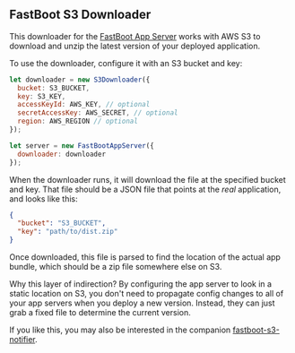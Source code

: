 ## FastBoot S3 Downloader

This downloader for the [FastBoot App Server][app-server] works with AWS
S3 to download and unzip the latest version of your deployed
application.

[app-server]: https://github.com/ember-fastboot/fastboot-app-server

To use the downloader, configure it with an S3 bucket and key:

```js
let downloader = new S3Downloader({
  bucket: S3_BUCKET,
  key: S3_KEY,
  accessKeyId: AWS_KEY, // optional
  secretAccessKey: AWS_SECRET, // optional
  region: AWS_REGION // optional
});

let server = new FastBootAppServer({
  downloader: downloader
});
```

When the downloader runs, it will download the file at the specified
bucket and key. That file should be a JSON file that points at the
_real_ application, and looks like this:

```json
{
  "bucket": "S3_BUCKET",
  "key": "path/to/dist.zip"
}
```

Once downloaded, this file is parsed to find the location of the actual
app bundle, which should be a zip file somewhere else on S3.

Why this layer of indirection? By configuring the app server to look in
a static location on S3, you don't need to propagate config changes to
all of your app servers when you deploy a new version. Instead, they can
just grab a fixed file to determine the current version.

If you like this, you may also be interested in the companion
[fastboot-s3-notifier](https://github.com/ember-fastboot/fastboot-s3-notifier).
